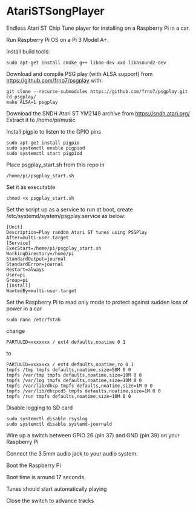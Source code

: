 # AtariSTSongPlayer
Endless Atari ST Chip Tune player for installing on a Raspberry Pi in a car.

Run Raspberry Pi OS on a Pi 3 Model A+.

Install build tools:
```
sudo apt-get install cmake g++ libao-dev xxd libasound2-dev
```

Download and compile PSG play (with ALSA support) from https://github.com/frno7/psgplay with:
```
git clone --recurse-submodules https://github.com/frno7/psgplay.git
cd psgplay/
make ALSA=1 psgplay
```
Download the SNDH Atari ST YM2149 archive from https://sndh.atari.org/
Extract it to /home/pi/music

Install pigpio to listen to the GPIO pins
```
sudo apt-get install pigpio
sudo systemctl enable pigpiod
sudo systemctl start pigpiod
```
Place psgplay_start.sh from this repo in
```
/home/pi/psgplay_start.sh
```
Set it as executable
```
chmod +x psgplay_start.sh
```
Set the script up as a service to run at boot, create /etc/systemd/system/psgplay.service as below:
```
[Unit]
Description=Play random Atari ST tunes using PSGPlay
After=multi-user.target
[Service]
ExecStart=/home/pi/psgplay_start.sh
WorkingDirectory=/home/pi
StandardOutput=journal
StandardError=journal
Restart=always
User=pi
Group=pi
[Install]
WantedBy=multi-user.target
```
Set the Raspberry Pi to read only mode to protect against sudden loss of power in a car
```
sudo nano /etc/fstab
```
change
```
PARTUUID=xxxxxxx / ext4 defaults,noatime 0 1
```
to
```
PARTUUID=xxxxxxx / ext4 defaults,noatime,ro 0 1
tmpfs /tmp tmpfs defaults,noatime,size=50M 0 0
tmpfs /var/tmp tmpfs defaults,noatime,size=10M 0 0
tmpfs /var/log tmpfs defaults,noatime,size=10M 0 0
tmpfs /var/lib/dhcp tmpfs defaults,noatime,size=1M 0 0
tmpfs /var/lib/dhcpcd5 tmpfs defaults,noatime,size=1M 0 0
tmpfs /run tmpfs defaults,noatime,size=10M 0 0
```
Disable logging to SD card
```
sudo systemctl disable rsyslog
sudo systemctl disable systemd-journald
```


Wire up a switch between GPIO 26 (pin 37) and GND (pin 39) on your Raspberry Pi

Connect the 3.5mm audio jack to your audio system.

Boot the Raspberry Pi

Boot time is around 17 seconds

Tunes should start automatically playing

Close the switch to advance tracks
